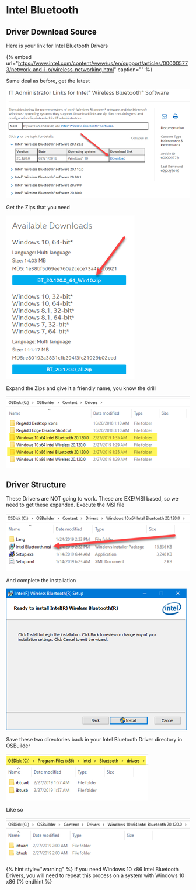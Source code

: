 # Intel Bluetooth

## Driver Download Source

Here is your link for Intel Bluetooth Drivers

{% embed url="https://www.intel.com/content/www/us/en/support/articles/000005773/network-and-i-o/wireless-networking.html" caption="" %}

Same deal as before, get the latest

![](../../../.gitbook/assets/image%20%2875%29.png)

Get the Zips that you need

![](../../../.gitbook/assets/image%20%28276%29.png)

Expand the Zips and give it a friendly name, you know the drill

![](../../../.gitbook/assets/image%20%28285%29.png)

## Driver Structure

These Drivers are NOT going to work. These are EXE\MSI based, so we need to get these expanded. Execute the MSI file

![](../../../.gitbook/assets/image%20%28140%29.png)

And complete the installation

![](../../../.gitbook/assets/image%20%28103%29.png)

Save these two directories back in your Intel Bluetooth Driver directory in OSBuilder

![](../../../.gitbook/assets/image%20%28191%29.png)

Like so

![](../../../.gitbook/assets/image%20%28296%29.png)

{% hint style="warning" %}
If you need Windows 10 x86 Intel Bluetooth Drivers, you will need to repeat this process on a system with Windows 10 x86
{% endhint %}

